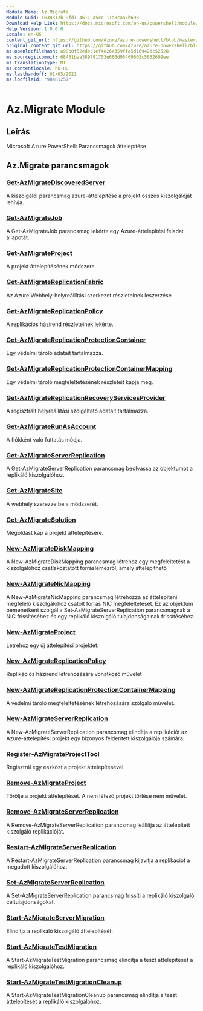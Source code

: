 ```yaml
---
Module Name: Az.Migrate
Module Guid: c638312b-9fd1-4611-a5cc-11a8caa5b698
Download Help Link: https://docs.microsoft.com/en-us/powershell/module/az.migrate
Help Version: 1.0.0.0
Locale: en-US
content_git_url: https://github.com/Azure/azure-powershell/blob/master/src/Migrate/help/Az.Migrate.md
original_content_git_url: https://github.com/Azure/azure-powershell/blob/master/src/Migrate/help/Az.Migrate.md
ms.openlocfilehash: a98b0f52edec1ef4e26a359ffa5d16942dc52528
ms.sourcegitcommit: 68451baa389791703e666d95469602c5652609ee
ms.translationtype: MT
ms.contentlocale: hu-HU
ms.lasthandoff: 01/05/2021
ms.locfileid: "98481257"
---
```

# Az.Migrate Module
## Leírás
Microsoft Azure PowerShell: Parancsmagok áttelepítése

## Az.Migrate parancsmagok
### [Get-AzMigrateDiscoveredServer](Get-AzMigrateDiscoveredServer.md)
A kiszolgálói parancsmag azure-áttelepítése a projekt összes kiszolgálóját lehívja.

### [Get-AzMigrateJob](Get-AzMigrateJob.md)
A Get-AzMigrateJob parancsmag lekérte egy Azure-áttelepítési feladat állapotát.

### [Get-AzMigrateProject](Get-AzMigrateProject.md)
A projekt áttelepítésének módszere.

### [Get-AzMigrateReplicationFabric](Get-AzMigrateReplicationFabric.md)
Az Azure Webhely-helyreállítási szerkezet részleteinek leszerzése.

### [Get-AzMigrateReplicationPolicy](Get-AzMigrateReplicationPolicy.md)
A replikációs házirend részleteinek lekérte.

### [Get-AzMigrateReplicationProtectionContainer](Get-AzMigrateReplicationProtectionContainer.md)
Egy védelmi tároló adatait tartalmazza.

### [Get-AzMigrateReplicationProtectionContainerMapping](Get-AzMigrateReplicationProtectionContainerMapping.md)
Egy védelmi tároló megfeleltetésének részleteit kapja meg.

### [Get-AzMigrateReplicationRecoveryServicesProvider](Get-AzMigrateReplicationRecoveryServicesProvider.md)
A regisztrált helyreállítási szolgáltató adatait tartalmazza.

### [Get-AzMigrateRunAsAccount](Get-AzMigrateRunAsAccount.md)
A fiókként való futtatás módja.

### [Get-AzMigrateServerReplication](Get-AzMigrateServerReplication.md)
A Get-AzMigrateServerReplication parancsmag beolvassa az objektumot a replikáló kiszolgálóhoz.

### [Get-AzMigrateSite](Get-AzMigrateSite.md)
A webhely szerezze be a módszerét.

### [Get-AzMigrateSolution](Get-AzMigrateSolution.md)
Megoldást kap a projekt áttelepítésére.

### [New-AzMigrateDiskMapping](New-AzMigrateDiskMapping.md)
A New-AzMigrateDiskMapping parancsmag létrehoz egy megfeleltetést a kiszolgálóhoz csatlakoztatott forráslemezről, amely áttelepíthető

### [New-AzMigrateNicMapping](New-AzMigrateNicMapping.md)
A New-AzMigrateNicMapping parancsmag létrehozza az áttelepíteni megfelelő kiszolgálóhoz csatolt forrás NIC megfeleltetését.
Ez az objektum bemenetként szolgál a Set-AzMigrateServerReplication parancsmagnak a NIC frissítéséhez és egy replikáló kiszolgáló tulajdonságainak frissítéséhez.

### [New-AzMigrateProject](New-AzMigrateProject.md)
Létrehoz egy új áttelepítési projektet.

### [New-AzMigrateReplicationPolicy](New-AzMigrateReplicationPolicy.md)
Replikációs házirend létrehozására vonatkozó művelet

### [New-AzMigrateReplicationProtectionContainerMapping](New-AzMigrateReplicationProtectionContainerMapping.md)
A védelmi tároló megfeleltetésének létrehozására szolgáló művelet.

### [New-AzMigrateServerReplication](New-AzMigrateServerReplication.md)
A New-AzMigrateServerReplication parancsmag elindítja a replikációt az Azure-áttelepítési projekt egy bizonyos felderített kiszolgálója számára.

### [Register-AzMigrateProjectTool](Register-AzMigrateProjectTool.md)
Regisztrál egy eszközt a projekt áttelepítésével.

### [Remove-AzMigrateProject](Remove-AzMigrateProject.md)
Törölje a projekt áttelepítését.
A nem létező projekt törlése nem művelet.

### [Remove-AzMigrateServerReplication](Remove-AzMigrateServerReplication.md)
A Remove-AzMigrateServerReplication parancsmag leállítja az áttelepített kiszolgáló replikációját.

### [Restart-AzMigrateServerReplication](Restart-AzMigrateServerReplication.md)
A Restart-AzMigrateServerReplication parancsmag kijavítja a replikációt a megadott kiszolgálóhoz.

### [Set-AzMigrateServerReplication](Set-AzMigrateServerReplication.md)
A Set-AzMigrateServerReplication parancsmag frissíti a replikáló kiszolgáló céltulajdonságokat.

### [Start-AzMigrateServerMigration](Start-AzMigrateServerMigration.md)
Elindítja a replikáló kiszolgáló áttelepítését.

### [Start-AzMigrateTestMigration](Start-AzMigrateTestMigration.md)
A Start-AzMigrateTestMigration parancsmag elindítja a teszt áttelepítését a replikáló kiszolgálóhoz.

### [Start-AzMigrateTestMigrationCleanup](Start-AzMigrateTestMigrationCleanup.md)
A Start-AzMigrateTestMigrationCleanup parancsmag elindítja a teszt áttelepítését a replikáló kiszolgálóhoz.

